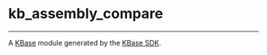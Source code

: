 
# kb_assembly_compare
---

A [KBase](https://kbase.us) module generated by the [KBase SDK](https://github.com/kbase/kb_sdk).


